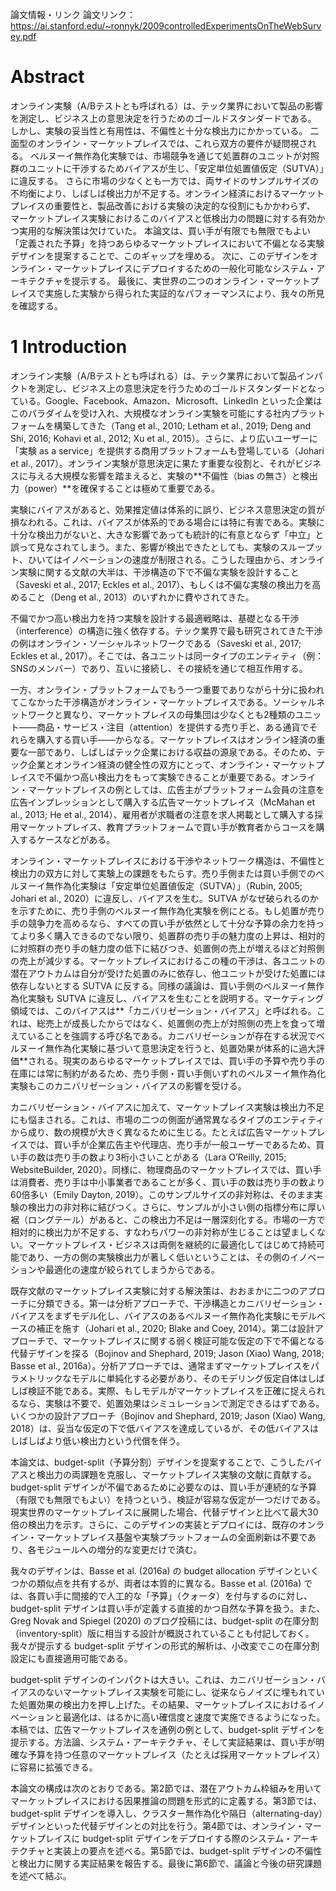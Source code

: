 
論文情報・リンク
論文リンク：[ https://ai.stanford.edu/~ronnyk/2009controlledExperimentsOnTheWebSurvey.pdf ](https://arxiv.org/pdf/2012.08724)



# Abstract

オンライン実験（A/Bテストとも呼ばれる）は、テック業界において製品の影響を測定し、ビジネス上の意思決定を行うためのゴールドスタンダードである。
しかし、実験の妥当性と有用性は、不偏性と十分な検出力にかかっている。
二面型のオンライン・マーケットプレイスでは、これら双方の要件が疑問視される。
ベルヌーイ無作為化実験では、市場競争を通じて処置群のユニットが対照群のユニットに干渉するためバイアスが生じ、「安定単位処置値仮定（SUTVA）」に違反する。
さらに市場の少なくとも一方では、両サイドのサンプルサイズの不均衡により、しばしば検出力が不足する。オンライン経済におけるマーケットプレイスの重要性と、製品改善における実験の決定的な役割にもかかわらず、
マーケットプレイス実験におけるこのバイアスと低検出力の問題に対する有効かつ実用的な解決策は欠けていた。
本論文は、買い手が有限でも無限でもよい「定義された予算」を持つあらゆるマーケットプレイスにおいて不偏となる実験デザインを提案することで、このギャップを埋める。
次に、このデザインをオンライン・マーケットプレイスにデプロイするための一般化可能なシステム・アーキテクチャを提示する。
最後に、実世界の二つのオンライン・マーケットプレイスで実施した実験から得られた実証的なパフォーマンスにより、我々の所見を確認する。

# 1 Introduction

オンライン実験（A/Bテストとも呼ばれる）は、テック業界において製品インパクトを測定し、ビジネス上の意思決定を行うためのゴールドスタンダードとなっている。Google、Facebook、Amazon、Microsoft、LinkedIn といった企業はこのパラダイムを受け入れ、大規模なオンライン実験を可能にする社内プラットフォームを構築してきた（Tang et al., 2010; Letham et al., 2019; Deng and Shi, 2016; Kohavi et al., 2012; Xu et al., 2015）。さらに、より広いユーザーに「実験 as a service」を提供する商用プラットフォームも登場している（Johari et al., 2017）。オンライン実験が意思決定に果たす重要な役割と、それがビジネスに与える大規模な影響を踏まえると、実験の**不偏性（bias の無さ）と検出力（power）**を確保することは極めて重要である。

実験にバイアスがあると、効果推定値は体系的に誤り、ビジネス意思決定の質が損なわれる。これは、バイアスが体系的である場合には特に有害である。実験に十分な検出力がないと、大きな影響であっても統計的に有意とならず「中立」と誤って見なされてしまう。また、影響が検出できたとしても、実験のスループット、ひいてはイノベーションの速度が制限される。こうした理由から、オンライン実験に関する文献の大半は、干渉構造の下で不偏な実験を設計すること（Saveski et al., 2017; Eckles et al., 2017）、もしくは不偏な実験の検出力を高めること（Deng et al., 2013）のいずれかに費やされてきた。

不偏でかつ高い検出力を持つ実験を設計する最適戦略は、基礎となる干渉（interference）の構造に強く依存する。テック業界で最も研究されてきた干渉の例はオンライン・ソーシャルネットワークである（Saveski et al., 2017; Eckles et al., 2017）。そこでは、各ユニットは同一タイプのエンティティ（例：SNSのメンバー）であり、互いに接続し、その接続を通じて相互作用する。

一方、オンライン・プラットフォームでもう一つ重要でありながら十分に扱われてこなかった干渉構造がオンライン・マーケットプレイスである。ソーシャルネットワークと異なり、マーケットプレイスの母集団は少なくとも2種類のユニット――商品・サービス・注目（attention）を提供する売り手と、ある通貨でそれらを購入する買い手――からなる。マーケットプレイスはオンライン経済の重要な一部であり、しばしばテック企業における収益の源泉である。そのため、テック企業とオンライン経済の健全性の双方にとって、オンライン・マーケットプレイスで不偏かつ高い検出力をもって実験できることが重要である。オンライン・マーケットプレイスの例としては、広告主がプラットフォーム会員の注意を広告インプレッションとして購入する広告マーケットプレイス（McMahan et al., 2013; He et al., 2014）、雇用者が求職者の注意を求人掲載として購入する採用マーケットプレイス、教育プラットフォームで買い手が教育者からコースを購入するケースなどがある。

オンライン・マーケットプレイスにおける干渉やネットワーク構造は、不偏性と検出力の双方に対して実験上の課題をもたらす。売り手側または買い手側でのベルヌーイ無作為化実験は「安定単位処置値仮定（SUTVA）」（Rubin, 2005; Johari et al., 2020）に違反し、バイアスを生む。SUTVA がなぜ破られるのかを示すために、売り手側のベルヌーイ無作為化実験を例にとる。もし処置が売り手の競争力を高めるなら、すべての買い手が依然として十分な予算の余力を持ってより多く購入できるのでない限り、処置群の売り手の魅力度の上昇は、相対的に対照群の売り手の魅力度の低下に結びつき、処置側の売上が増えるほど対照側の売上が減少する。マーケットプレイスにおけるこの種の干渉は、各ユニットの潜在アウトカムは自分が受けた処置のみに依存し、他ユニットが受けた処置には依存しないとする SUTVA に反する。同様の議論は、買い手側のベルヌーイ無作為化実験も SUTVA に違反し、バイアスを生むことを説明する。マーケティング領域では、このバイアスは**「カニバリゼーション・バイアス」と呼ばれる。これは、総売上が成長したからではなく、処置側の売上が対照側の売上を食って増えていることを強調する呼び名である。カニバリゼーションが存在する状況でベルヌーイ無作為化実験に基づいて意思決定を行うと、処置効果が体系的に過大評価**される。現実のあらゆるマーケットプレイスでは、買い手の予算や売り手の在庫には常に制約があるため、売り手側・買い手側いずれのベルヌーイ無作為化実験もこのカニバリゼーション・バイアスの影響を受ける。

カニバリゼーション・バイアスに加えて、マーケットプレイス実験は検出力不足にも悩まされる。これは、市場の二つの側面が通常異なるタイプのエンティティから成り、数の規模が大きく異なるために生じる。たとえば広告マーケットプレイスでは、買い手が企業広告主や代理店、売り手が一般ユーザーであるため、買い手の数は売り手の数より3桁小さいことがある（Lara O’Reilly, 2015; WebsiteBuilder, 2020）。同様に、物理商品のマーケットプレイスでは、買い手は消費者、売り手は中小事業者であることが多く、買い手の数は売り手の数より60倍多い（Emily Dayton, 2019）。このサンプルサイズの非対称は、そのまま実験の検出力の非対称に結びつく。さらに、サンプルが小さい側の指標分布に厚い裾（ロングテール）があると、この検出力不足は一層深刻化する。市場の一方で相対的に検出力が不足する、すなわちパワーの非対称が生じることは望ましくない。マーケットプレイス・ビジネスは両側を継続的に最適化してはじめて持続可能であり、一方の側の実験検出力が著しく低いということは、その側のイノベーションや最適化の速度が絞られてしまうからである。

既存文献のマーケットプレイス実験に対する解決策は、おおまかに二つのアプローチに分類できる。第一は分析アプローチで、干渉構造とカニバリゼーション・バイアスをまずモデル化し、バイアスのあるベルヌーイ無作為化実験にモデルベースの補正を施す（Johari et al., 2020; Blake and Coey, 2014）。第二は設計アプローチで、マーケットプレイスに関する弱く検証可能な仮定の下で不偏となる代替デザインを探る（Bojinov and Shephard, 2019; Jason (Xiao) Wang, 2018; Basse et al., 2016a）。分析アプローチでは、通常まずマーケットプレイスをパラメトリックなモデルに単純化する必要があり、そのモデリング仮定自体はしばしば検証不能である。実際、もしモデルがマーケットプレイスを正確に捉えられるなら、実験は不要で、処置効果はシミュレーションで測定できるはずである。いくつかの設計アプローチ（Bojinov and Shephard, 2019; Jason (Xiao) Wang, 2018）は、妥当な仮定の下で低バイアスを達成しているが、その低バイアスはしばしばより低い検出力という代償を伴う。

本論文は、budget-split（予算分割）デザインを提案することで、こうしたバイアスと検出力の両課題を克服し、マーケットプレイス実験の文献に貢献する。budget-split デザインが不偏であるために必要なのは、買い手が連続的な予算（有限でも無限でもよい）を持つという、検証が容易な仮定が一つだけである。現実世界のマーケットプレイスに展開した場合、代替デザインと比べて最大30倍の検出力を示す。さらに、このデザインの実装とデプロイには、既存のオンライン・マーケットプレイス基盤や実験プラットフォームの全面刷新は不要であり、各モジュールへの増分的な変更だけで済む。

我々のデザインは、Basse et al. (2016a) の budget allocation デザインといくつかの類似点を共有するが、両者は本質的に異なる。Basse et al. (2016a) では、各買い手に間接的で人工的な「予算」（クォータ）を付与するのに対し、budget-split デザインは買い手が定義する直接的かつ自然な予算を扱う。また、Greg Novak and Spiegel (2020) のブログ投稿には、budget-split の在庫分割（inventory-split）版に相当する設計が概説されていることも付記しておく。我々が提示する budget-split デザインの形式的解析は、小改変でこの在庫分割設定にも直接適用可能である。

budget-split デザインのインパクトは大きい。これは、カニバリゼーション・バイアスのないマーケットプレイス実験を可能にし、従来ならノイズに埋もれていた処置効果の検出力を押し上げた。その結果、マーケットプレイスにおけるイノベーションと最適化は、はるかに高い確信度と速度で実施できるようになった。本稿では、広告マーケットプレイスを通例の例として、budget-split デザインを提示する。方法論、システム・アーキテクチャ、そして実証結果は、買い手が明確な予算を持つ任意のマーケットプレイス（たとえば採用マーケットプレイス）に容易に拡張できる。

本論文の構成は次のとおりである。第2節では、潜在アウトカム枠組みを用いてマーケットプレイスにおける因果推論の問題を形式的に定義する。第3節では、budget-split デザインを導入し、クラスター無作為化や隔日（alternating-day）デザインといった代替デザインとの対比を行う。第4節では、オンライン・マーケットプレイスに budget-split デザインをデプロイする際のシステム・アーキテクチャと実装上の要点を述べる。第5節では、budget-split デザインの不偏性と検出力に関する実証結果を報告する。最後に第6節で、議論と今後の研究課題を述べて結ぶ。

